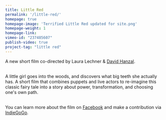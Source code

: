 ```yaml
---
title: Little Red
permalink: '/little-red/'
homepage: true
homepage-image: 'Terrified Little Red updated for site.png'
homepage-weight: 1
homepage-link: 
vimeo-id: "237485607"
publish-video: true
project-tag: "little red"
---
```


A new short film co-directed by Laura Lechner & [David Hanzal](https://davidhanzaltheatre.carbonmade.com/). <br> <br>


A little girl goes into the woods, and discovers what big teeth she actually has. A short film that combines puppets and live actors to re-imagine this classic fairy tale into a story about power, transformation, and choosing one's own path. <br><br>

You can learn more about the film on [Facebook](https://facebook.com/littleredpuppetmovie) and make a contribution via [IndieGoGo](https://www.indiegogo.com/projects/little-red-film#).
